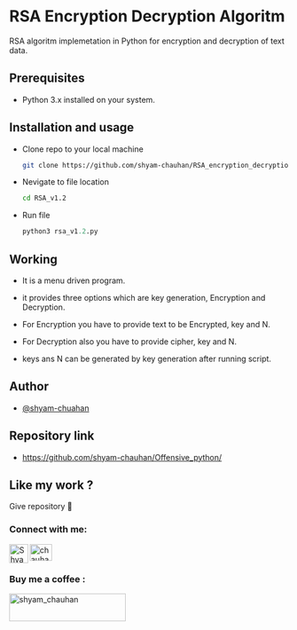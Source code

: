 
# RSA Encryption Decryption Algoritm

RSA algoritm implemetation in Python for encryption and decryption of text data.


## Prerequisites 
- Python 3.x installed on your system.

## Installation and usage 

- Clone repo to your local machine
  ```bash
  git clone https://github.com/shyam-chauhan/RSA_encryption_decryption/
  ```
- Nevigate to file location
  ```bash
  cd RSA_v1.2
  ```
- Run file
  ```python
  python3 rsa_v1.2.py
  ```

    
## Working

- It is a menu driven program.

- it provides three options which are key generation, Encryption and Decryption.

- For Encryption you have to provide text to be Encrypted, key and N.

- For Decryption also you have to provide cipher, key and N.

- keys ans N can be generated by key generation after running script.


## Author

- [@shyam-chuahan](https://github.com/shyam-chauhan)


## Repository link
- https://github.com/shyam-chauhan/Offensive_python/
## Like my work ?

Give repository 🌟

<h3 align="left">Connect with me:</h3>
<p align="left">
<a href="https://linkedin.com/in/chauhan-shyam009" target="blank"><img align="center" src="https://raw.githubusercontent.com/rahuldkjain/github-profile-readme-generator/master/src/images/icons/Social/linked-in-alt.svg" alt="chauhan-shyam009" height="30" width="40" /></a>
<a href="https://t.me/chauhan_shyam">
    <img align="left" alt="Shyam chauhan Telegram" width="34px" src="https://raw.githubusercontent.com/gauravghongde/social-icons/master/SVG/Color/Telegram.svg" />
</a>
</p>

<h3 align="left">Buy me a coffee :</h3>
<p><a href="https://www.buymeacoffee.com/shyam_chauhan"> <img align="left" src="https://cdn.buymeacoffee.com/buttons/v2/default-yellow.png" height="50" width="210" alt="shyam_chauhan" /></a></p><br><br><br>
